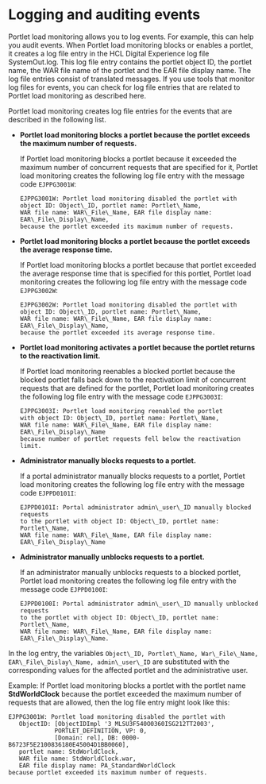 # Logging and auditing events

Portlet load monitoring allows you to log events. For example, this can help you audit events. When Portlet load monitoring blocks or enables a portlet, it creates a log file entry in the HCL Digital Experience log file SystemOut.log. This log file entry contains the portlet object ID, the portlet name, the WAR file name of the portlet and the EAR file display name. The log file entries consist of translated messages. If you use tools that monitor log files for events, you can check for log file entries that are related to Portlet load monitoring as described here.

Portlet load monitoring creates log file entries for the events that are described in the following list.

-   **Portlet load monitoring blocks a portlet because the portlet exceeds the maximum number of requests.**

    If Portlet load monitoring blocks a portlet because it exceeded the maximum number of concurrent requests that are specified for it, Portlet load monitoring creates the following log file entry with the message code `EJPPG3001W`:

    ```
    EJPPG3001W: Portlet load monitoring disabled the portlet with 
    object ID: Object\_ID, portlet name: Portlet\_Name, 
    WAR file name: WAR\_File\_Name, EAR file display name: EAR\_File\_Display\_Name, 
    because the portlet exceeded its maximum number of requests.
    ```

-   **Portlet load monitoring blocks a portlet because the portlet exceeds the average response time.**

    If Portlet load monitoring blocks a portlet because that portlet exceeded the average response time that is specified for this portlet, Portlet load monitoring creates the following log file entry with the message code `EJPPG3002W`:

    ```
    EJPPG3002W: Portlet load monitoring disabled the portlet with 
    object ID: Object\_ID, portlet name: Portlet\_Name, 
    WAR file name: WAR\_File\_Name, EAR file display name: EAR\_File\_Display\_Name, 
    because the portlet exceeded its average response time.
    ```

-   **Portlet load monitoring activates a portlet because the portlet returns to the reactivation limit.**

    If Portlet load monitoring reenables a blocked portlet because the blocked portlet falls back down to the reactivation limit of concurrent requests that are defined for the portlet, Portlet load monitoring creates the following log file entry with the message code `EJPPG3003I`:

    ```
    EJPPG3003I: Portlet load monitoring reenabled the portlet 
    with object ID: Object\_ID, portlet name: Portlet\_Name, 
    WAR file name: WAR\_File\_Name, EAR file display name: EAR\_File\_Display\_Name 
    because number of portlet requests fell below the reactivation limit.
    ```

-   **Administrator manually blocks requests to a portlet.**

    If a portal administrator manually blocks requests to a portlet, Portlet load monitoring creates the following log file entry with the message code `EJPPD0101I`:

    ```
    EJPPD0101I: Portal administrator admin\_user\_ID manually blocked requests 
    to the portlet with object ID: Object\_ID, portlet name: Portlet\_Name, 
    WAR file name: WAR\_File\_Name, EAR file display name: EAR\_File\_Display\_Name
    
    ```

-   **Administrator manually unblocks requests to a portlet.**

    If an administrator manually unblocks requests to a blocked portlet, Portlet load monitoring creates the following log file entry with the message code `EJPPD0100I`:

    ```
    EJPPD0100I: Portal administrator admin\_user\_ID manually unblocked requests 
    to the portlet with object ID: Object\_ID, portlet name: Portlet\_Name, 
    WAR file name: WAR\_File\_Name, EAR file display name: EAR\_File\_Display\_Name.
    
    ```


In the log entry, the variables `Object\_ID, Portlet\_Name, War\_File\_Name, EAR\_File\_Dislay\_Name, admin\_user\_ID` are substituted with the corresponding values for the affected portlet and the administrative user.

Example: If Portlet load monitoring blocks a portlet with the portlet name **StdWorldClock** because the portlet exceeded the maximum number of requests that are allowed, then the log file entry might look like this:

```
EJPPG3001W: Portlet load monitoring disabled the portlet with 
   ObjectID: [ObjectIDImpl '3_MLSU3F540O0360ISG212TT2003', 
             PORTLET_DEFINITION, VP: 0, 
             [Domain: rel], DB: 0000-B6723F5E2100836180E45004D1BB0060], 
   portlet name: StdWorldClock, 
   WAR file name: StdWorldClock.war, 
   EAR file display name: PA_StandardWorldClock 
because portlet exceeded its maximum number of requests.
```


